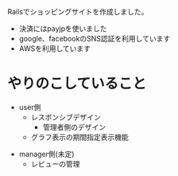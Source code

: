 <!-- #　直近でやること -->
Railsでショッピングサイトを作成しました。
- 決済にはpayjpを使いました
- google、facebookのSNS認証を利用しています
- AWSを利用しています




# やりのこしていること
- user側
  - レスポンシブデザイン
    - 管理者側のデザイン
  - グラフ表示の期間指定表示機能
  <!-- - 注文完了送信メールのデザイン -->
  <!-- - 注文完了後のメール送信 -->
    <!-- - navbarの検索機能 -->
  <!-- - 機能 -->
    <!-- - ユーザー情報変更機能 -->
    <!-- - レビュー機能 -->

<!-- - manager側
  - 全て?
    - userへの返信・問い合わせ
    - 地図の登録(会社情報の確認が必要?)
 -->
- manager側(未定)
  <!-- - managerの管理(招待) -->
  <!-- - 新ジャンルの登録 -->
  <!-- - 新サブジャンルの登録 -->
  - レビューの管理
